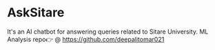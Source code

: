 # AskSitare 
It's an AI chatbot for answering queries related to Sitare University.
ML Analysis repo👉 @ https://github.com/deepalitomar021
